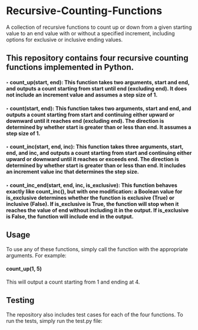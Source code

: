 # Recursive-Counting-Functions
A collection of recursive functions to count up or down from a given starting value to an end value with or without a specified increment, including options for exclusive or inclusive ending values.

## This repository contains four recursive counting functions implemented in Python.
#### ‣ count_up(start, end): This function takes two arguments, start and end, and outputs a count starting from start until end (excluding end). It does not include an increment value and assumes a step size of 1.

#### ‣ count(start, end): This function takes two arguments, start and end, and outputs a count starting from start and continuing either upward or downward until it reaches end (excluding end). The direction is determined by whether start is greater than or less than end. It assumes a step size of 1.

#### ‣ count_inc(start, end, inc): This function takes three arguments, start, end, and inc, and outputs a count starting from start and continuing either upward or downward until it reaches or exceeds end. The direction is determined by whether start is greater than or less than end. It includes an increment value inc that determines the step size.

#### ‣ count_inc_end(start, end, inc, is_exclusive): This function behaves exactly like count_inc(), but with one modification: a Boolean value for is_exclusive determines whether the function is exclusive (True) or inclusive (False). If is_exclusive is True, the function will stop when it reaches the value of end without including it in the output. If is_exclusive is False, the function will include end in the output.

## Usage
To use any of these functions, simply call the function with the appropriate arguments. For example:
#### count_up(1, 5)
This will output a count starting from 1 and ending at 4.

## Testing
The repository also includes test cases for each of the four functions. To run the tests, simply run the test.py file:

